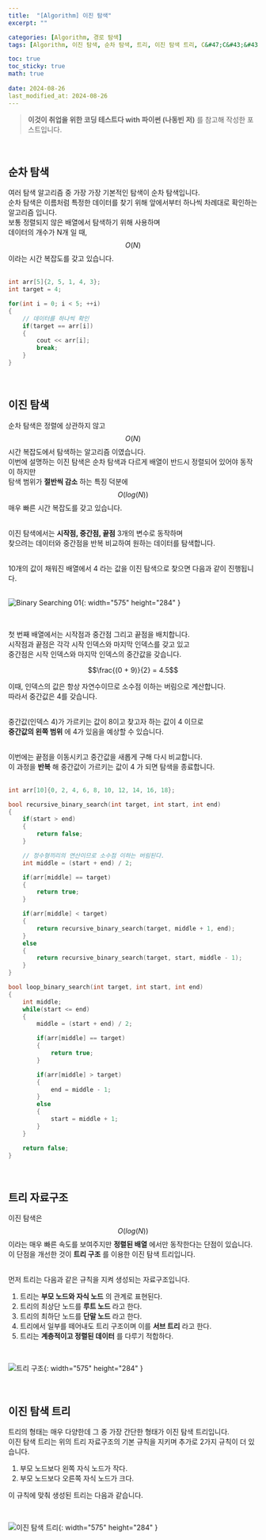 ```yaml
---
title:  "[Algorithm] 이진 탐색"
excerpt: ""

categories: [Algorithm, 경로 탐색]
tags: [Algorithm, 이진 탐색, 순차 탐색, 트리, 이진 탐색 트리, C&#47;C&#43;&#43;]

toc: true
toc_sticky: true
math: true
 
date: 2024-08-26
last_modified_at: 2024-08-26
---
```


> **이것이 취업을 위한 코딩 테스트다 with 파이썬 (나동빈 저)** 를 참고해 작성한 포스트입니다.

<br/>

## 순차 탐색

여러 탐색 알고리즘 중 가장 가장 기본적인 탐색이 순차 탐색입니다.  
순차 탐색은 이름처럼 특정한 데이터를 찾기 위해 앞에서부터 하나씩 차례대로 확인하는 알고리즘 입니다.  
보통 정렬되지 않은 배열에서 탐색하기 위해 사용하며  
데이터의 개수가 N개 일 때, $$O(N)$$ 이라는 시간 복잡도를 갖고 있습니다.  
<br/>

```c++
int arr[5]{2, 5, 1, 4, 3};
int target = 4;

for(int i = 0; i < 5; ++i)
{
    // 데이터를 하나씩 확인
    if(target == arr[i])
    {
        cout << arr[i];
        break;
    }
}
```

<br/>

## 이진 탐색

순차 탐색은 정렬에 상관하지 않고 $$O(N)$$ 시간 복잡도에서 탐색하는 알고리즘 이였습니다.  
이번에 설명하는 이진 탐색은 순차 탐색과 다르게 배열이 반드시 정렬되어 있어야 동작이 하지만  
탐색 범위가 **절반씩 감소** 하는 특징 덕분에 $$O(log(N))$$ 매우 빠른 시간 복잡도를 갖고 있습니다.  
<br/>

이진 탐색에서는 **시작점, 중간점, 끝점** 3개의 변수로 동작하며  
찾으려는 데이터와 중간점을 반복 비교하여 원하는 데이터를 탐색합니다.  
<br/>

10개의 값이 채워진 배열에서 4 라는 값을 이진 탐색으로 찾으면 다음과 같이 진행됩니다.  
<br/>

![Binary Searching 01](/assets/img/Algorithm/Binary_Search_01.png){: width="575" height="284" }  

<br/>

첫 번째 배열에서는 시작점과 중간점 그리고 끝점을 배치합니다.  
시작점과 끝점은 각각 시작 인덱스와 마지막 인덱스를 갖고 있고  
중간점은 시작 인덱스와 마지막 인덱스의 중간값을 갖습니다.  

$$\frac{(0 + 9)}{2} = 4.5$$

이때, 인덱스의 값은 항상 자연수이므로 소수점 이하는 버림으로 계산합니다.  
따라서 중간값은 4를 갖습니다.  
<br/>

중간값(인덱스 4)가 가르키는 값이 8이고 찾고자 하는 값이 4 이므로  
**중간값의 왼쪽 범위** 에 4가 있음을 예상할 수 있습니다.  
<br/>

이번에는 끝점을 이동시키고 중간값을 새롭게 구해 다시 비교합니다.  
이 과정을 **반복** 해 중간값이 가르키는 값이 4 가 되면 탐색을 종료합니다.  
<br/>

```c++
int arr[10]{0, 2, 4, 6, 8, 10, 12, 14, 16, 18};

bool recursive_binary_search(int target, int start, int end)
{
    if(start > end)
    {
        return false;
    }

    // 정수형끼리의 연산이므로 소수점 이하는 버림된다.
    int middle = (start + end) / 2;

    if(arr[middle] == target)
    {
        return true;
    }

    if(arr[middle] < target)
    {
        return recursive_binary_search(target, middle + 1, end);
    }
    else
    {
        return recursive_binary_search(target, start, middle - 1);
    }
}

bool loop_binary_search(int target, int start, int end)
{
    int middle;
    while(start <= end)
    {
        middle = (start + end) / 2;

        if(arr[middle] == target)
        {
            return true;
        }

        if(arr[middle] > target)
        {
            end = middle - 1;
        }
        else
        {
            start = middle + 1;
        }
    }

    return false;
}
```

<br/>

## 트리 자료구조

이진 탐색은 $$O(log(N))$$ 이라는 매우 빠른 속도를 보여주지만 **정렬된 배열** 에서만 동작한다는 단점이 있습니다.  
이 단점을 개선한 것이 **트리 구조** 를 이용한 이진 탐색 트리입니다.  
<br/>

먼저 트리는 다음과 같은 규칙을 지켜 생성되는 자료구조입니다.  

1. 트리는 **부모 노드와 자식 노드** 의 관계로 표현된다.  
2. 트리의 최상단 노드를 **루트 노드** 라고 한다.  
3. 트리의 최하단 노드를 **단말 노드** 라고 한다.  
4. 트리에서 일부를 떼어내도 트리 구조이며 이를 **서브 트리** 라고 한다.  
5. 트리는 **계층적이고 정렬된 데이터** 를 다루기 적합하다.  

<br/>

![트리 구조](/assets/img/Algorithm/Tree_01.png){: width="575" height="284" }  

<br/>

## 이진 탐색 트리

트리의 형태는 매우 다양한데 그 중 가장 간단한 형태가 이진 탐색 트리입니다.  
이진 탐색 트리는 위의 트리 자료구조의 기본 규칙을 지키며 추가로 2가지 규칙이 더 있습니다.  

1. 부모 노드보다 왼쪽 자식 노드가 작다.  
2. 부모 노드보다 오른쪽 자식 노드가 크다.  

이 규칙에 맞춰 생성된 트리는 다음과 같습니다.  

<br/>

![이진 탐색 트리](/assets/img/Algorithm/Binary_Search_Tree.png){: width="575" height="284" }  

<br/>

